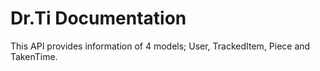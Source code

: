 Dr.Ti Documentation
=====================

This API provides information of 4 models; User, TrackedItem, Piece and TakenTime.
